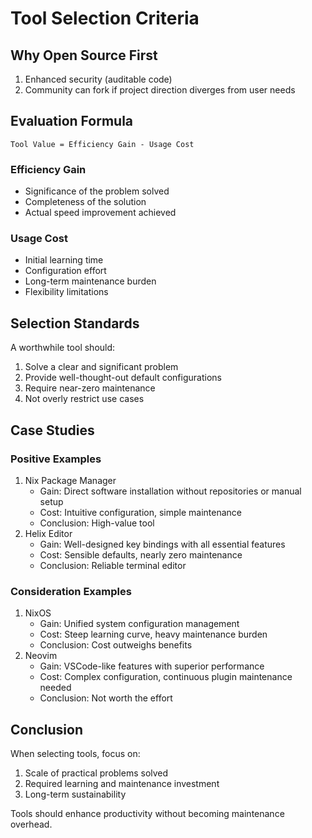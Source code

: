 # Tool Selection Criteria

## Why Open Source First

1. Enhanced security (auditable code)
2. Community can fork if project direction diverges from user needs

## Evaluation Formula

```
Tool Value = Efficiency Gain - Usage Cost
```

### Efficiency Gain

- Significance of the problem solved
- Completeness of the solution
- Actual speed improvement achieved

### Usage Cost

- Initial learning time
- Configuration effort
- Long-term maintenance burden
- Flexibility limitations

## Selection Standards

A worthwhile tool should:

1. Solve a clear and significant problem
2. Provide well-thought-out default configurations
3. Require near-zero maintenance
4. Not overly restrict use cases

## Case Studies

### Positive Examples

1. Nix Package Manager
   - Gain: Direct software installation without repositories or manual setup
   - Cost: Intuitive configuration, simple maintenance
   - Conclusion: High-value tool
2. Helix Editor
   - Gain: Well-designed key bindings with all essential features
   - Cost: Sensible defaults, nearly zero maintenance
   - Conclusion: Reliable terminal editor

### Consideration Examples

1. NixOS
   - Gain: Unified system configuration management
   - Cost: Steep learning curve, heavy maintenance burden
   - Conclusion: Cost outweighs benefits
2. Neovim
   - Gain: VSCode-like features with superior performance
   - Cost: Complex configuration, continuous plugin maintenance needed
   - Conclusion: Not worth the effort

## Conclusion

When selecting tools, focus on:

1. Scale of practical problems solved
2. Required learning and maintenance investment
3. Long-term sustainability

Tools should enhance productivity without becoming maintenance overhead.
